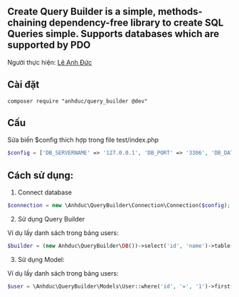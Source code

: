 ## Create Query Builder is a simple, methods-chaining dependency-free library to create SQL Queries simple. Supports databases which are supported by PDO

Người thực hiện: [Lê Anh Đức](https://github.com/AnhducNA)

## Cài đặt

```
composer require "anhduc/query_builder @dev"
```

## Cấu 

Sửa biến $config thích hợp trong file test/index.php

```php
$config = ['DB_SERVERNAME' => '127.0.0.1', 'DB_PORT' => '3306', 'DB_DATABASE' => 'query_builder', 'DB_USERNAME' => 'root', 'DB_PASSWORD' => 'password'];

```


## Cách sử dụng:

1. Connect database

```php
$connection = new \Anhduc\QueryBuilder\Connection\Connection($config);
```

2. Sử dụng Query Builder

Ví dụ lấy danh sách trong bảng users:

```php
$builder = (new Anhduc\QueryBuilder\DB())->select('id', 'name')->table('users')->where('id', '=', 1)->all();
```

3. Sử dụng Model:

Ví dụ lấy danh sách trong bảng users:

```php
$user = \Anhduc\QueryBuilder\Models\User::where('id', '=', '1')->first();
```
